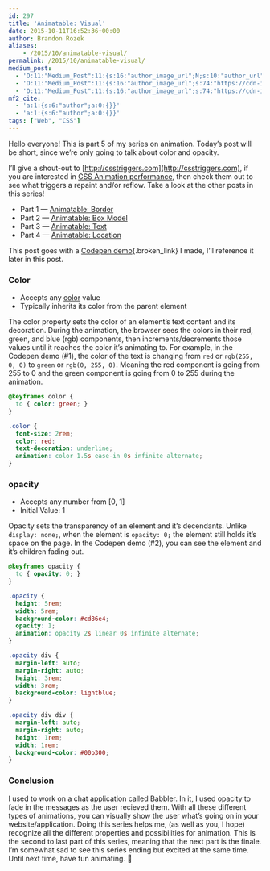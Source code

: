 ```yaml
---
id: 297
title: 'Animatable: Visual'
date: 2015-10-11T16:52:36+00:00
author: Brandon Rozek
aliases:
    - /2015/10/animatable-visual/
permalink: /2015/10/animatable-visual/
medium_post:
  - 'O:11:"Medium_Post":11:{s:16:"author_image_url";N;s:10:"author_url";N;s:11:"byline_name";N;s:12:"byline_email";N;s:10:"cross_link";N;s:2:"id";N;s:21:"follower_notification";N;s:7:"license";N;s:14:"publication_id";N;s:6:"status";N;s:3:"url";N;}'
  - 'O:11:"Medium_Post":11:{s:16:"author_image_url";s:74:"https://cdn-images-1.medium.com/fit/c/200/200/1*dmbNkD5D-u45r44go_cf0g.png";s:10:"author_url";s:32:"https://medium.com/@brandonrozek";s:11:"byline_name";N;s:12:"byline_email";N;s:10:"cross_link";s:2:"no";s:2:"id";s:12:"c1119f67e27a";s:21:"follower_notification";s:2:"no";s:7:"license";s:19:"all-rights-reserved";s:14:"publication_id";s:2:"-1";s:6:"status";s:6:"public";s:3:"url";s:63:"https://medium.com/@brandonrozek/animatable-visual-c1119f67e27a";}'
  - 'O:11:"Medium_Post":11:{s:16:"author_image_url";s:74:"https://cdn-images-1.medium.com/fit/c/200/200/1*dmbNkD5D-u45r44go_cf0g.png";s:10:"author_url";s:32:"https://medium.com/@brandonrozek";s:11:"byline_name";N;s:12:"byline_email";N;s:10:"cross_link";s:2:"no";s:2:"id";s:12:"c1119f67e27a";s:21:"follower_notification";s:2:"no";s:7:"license";s:19:"all-rights-reserved";s:14:"publication_id";s:2:"-1";s:6:"status";s:6:"public";s:3:"url";s:63:"https://medium.com/@brandonrozek/animatable-visual-c1119f67e27a";}'
mf2_cite:
  - 'a:1:{s:6:"author";a:0:{}}'
  - 'a:1:{s:6:"author";a:0:{}}'
tags: ["Web", "CSS"]
---
```

Hello everyone! This is part 5 of my series on animation. Today’s post will be short, since we’re only going to talk about color and opacity.

<!--more-->

I’ll give a shout-out to [http://csstriggers.com](http://csstriggers.com), if you are interested in [CSS Animation performance](https://blogs.adobe.com/webplatform/2014/03/18/css-animations-and-transitions-performance/), then check them out to see what triggers a repaint and/or reflow. Take a look at the other posts in this series!

  * Part 1 — [Animatable: Border](https://brandonrozek.com/2015/05/animatable-border/)
  * Part 2 — [Animatable: Box Model](https://brandonrozek.com/2015/09/animatable-box-model/)
  * Part 3 — [Animatable: Text](https://brandonrozek.com/2015/10/animatable-text/)
  * Part 4 — [Animatable: Location](https://brandonrozek.com/2015/10/animatable-location/)

This post goes with a [Codepen demo](http://codepen.io/brandonrozek/full/rOzeyO/){.broken_link} I made, I’ll reference it later in this post.

### Color

  * Accepts any [color](https://developer.mozilla.org/en-US/docs/Web/CSS/color_value) value
  * Typically inherits its color from the parent element

The color property sets the color of an element’s text content and its decoration. During the animation, the browser sees the colors in their red, green, and blue (rgb) components, then increments/decrements those values until it reaches the color it’s animating to. For example, in the Codepen demo (#1), the color of the text is changing from `red` or `rgb(255, 0, 0)` to `green` or `rgb(0, 255, 0)`. Meaning the red component is going from 255 to 0 and the green component is going from 0 to 255 during the animation.

```css
@keyframes color {
  to { color: green; }
}

.color {
  font-size: 2rem;
  color: red;
  text-decoration: underline;
  animation: color 1.5s ease-in 0s infinite alternate;
}
```

### opacity

  * Accepts any number from [0, 1]
  * Initial Value: 1

Opacity sets the transparency of an element and it’s decendants. Unlike `display: none;`, when the element is `opacity: 0;` the element still holds it’s space on the page. In the Codepen demo (#2), you can see the element and it’s children fading out.

```css
@keyframes opacity {
  to { opacity: 0; }
}

.opacity {
  height: 5rem;
  width: 5rem;
  background-color: #cd86e4;
  opacity: 1;
  animation: opacity 2s linear 0s infinite alternate;
}

.opacity div {
  margin-left: auto;
  margin-right: auto;
  height: 3rem;
  width: 3rem;
  background-color: lightblue;
}

.opacity div div {
  margin-left: auto;
  margin-right: auto;
  height: 1rem;
  width: 1rem;
  background-color: #00b300;
}
```

### Conclusion

I used to work on a chat application called Babbler. In it, I used opacity to fade in the messages as the user recieved them. With all these different types of animations, you can visually show the user what’s going on in your website/application. Doing this series helps me, (as well as you, I hope) recognize all the different properties and possibilities for animation. This is the second to last part of this series, meaning that the next part is the finale. I’m somewhat sad to see this series ending but excited at the same time. Until next time, have fun animating. 🙂
